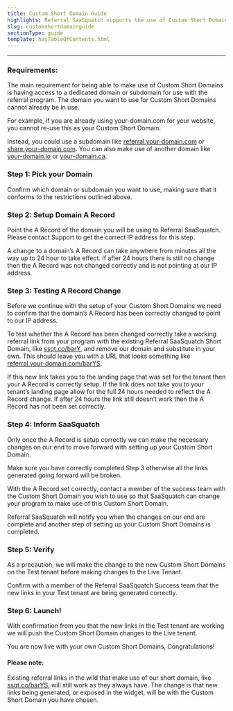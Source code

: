 ```yaml
---
title: Custom Short Domain Guide
highlights: Referral SaaSquatch supports the use of Custom Short Domains which allow you to change the format of the referral links shared by your users. Instead of the standard link format ([ssqt.co/barYS](http://ssqt.co/barYS)) you can create your own ([referral.your-domain.com/barYS](http://referral.your-domain.com/barYS)).
slug: customshortdomainguide
sectionType: guide
template: hasTableOfContents.html
---
```



* * *

### Requirements:

The main requirement for being able to make use of Custom Short Domains is having access to a dedicated domain or subdomain for use with the referral program. The domain you want to use for Custom Short Domains cannot already be in use. 

For example, if you are already using your-domain.com for your website, you cannot re-use this as your Custom Short Domain. 

Instead, you could use a subdomain like [referral.your-domain.com](referral.your-domain.com) or [share.your-domain.com](share.your-domain.com). You can also make use of another domain like [your-domain.io](your-domain.io) or [your-domain.ca](your-domain.ca).

### Step 1: Pick your Domain
Confirm which domain or subdomain you want to use, making sure that it conforms to the restrictions outlined above. 

### Step 2: Setup Domain A Record
Point the A Record of the domain you will be using to Referral SaaSquatch. Please contact Support to get the correct IP address for this step.

A change to a domain’s A Record can take anywhere from minutes all the way up  to 24 hour to take effect. If after 24 hours there is still no change then the A Record was not changed correctly and is not pointing at our IP address.

### Step 3: Testing A Record Change
Before we continue with the setup of your Custom Short Domains we need to confirm that the domain’s A Record has been correctly changed to point to our IP address.

To test whether the A Record has been changed correctly take a working referral link from your program with the existing Referral SaaSquatch Short Domain, like [ssqt.co/barY](http://ssqt.co/barYS), and remove our domain and substitute in your own. This should leave you with a URL that looks something like [referral.your-domain.com/barYS](http://referral.your-domain.com/barYS).

If this new link takes you to the landing page that was set for the tenant then your A Record is correctly setup. If the link does not take you to your tenant’s landing page allow for the full 24 hours needed to reflect the A Record change. If after 24 hours  the link still doesn’t work then the A Record has not been set correctly.

### Step 4: Inform SaaSquatch
Only once the A Record is setup correctly we can make the necessary changes on our end to move forward with setting up your Custom Short Domain. 

Make sure you have correctly completed Step 3 otherwise all the links generated going forward will be broken.

With the A Record set correctly, contact a member of the success team with the Custom Short Domain you wish to use so that SaaSquatch can change your program to make use of this Custom Short Domain.

Referral SaaSquatch will notify you when the changes on our end are complete and another step of setting up your Custom Short Domains is completed.

### Step 5: Verify

As a precaution, we will make the change to the new Custom Short Domains on the Test tenant before making changes to the Live Tenant. 

Confirm with a member of the Referral SaaSquatch Success team that the new links in your Test tenant are being generated correctly.

### Step 6: Launch!
With confirmation from you that the new links in the Test tenant are working we will push the Custom Short Domain changes to the Live tenant. 

You are now live with your own Custom Short Domains, Congratulations!

#### Please note: 

Existing referral links in the wild that make use of our short domain, like [ssqt.co/barYS](http://ssqt.co/barYS), will still work as they always have. The change is that new links being generated, or exposed in the widget, will be with the Custom Short Domain you have chosen.